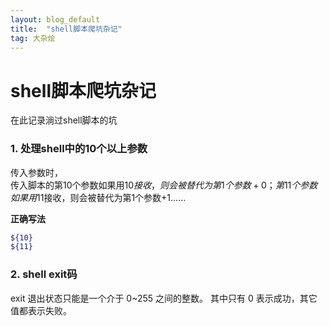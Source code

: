```yaml
---
layout: blog_default
title:  "shell脚本爬坑杂记"
tag: 大杂烩
---
```


# shell脚本爬坑杂记

在此记录淌过shell脚本的坑

### 1. 处理shell中的10个以上参数

传入参数时，  
传入脚本的第10个参数如果用$10接收，则会被替代为第1个参数+0；  
第11个参数如果用$11接收，则会被替代为第1个参数+1……

**正确写法**

``` sh
${10}  
${11}

```

### 2. shell exit码

exit 退出状态只能是一个介于 0~255 之间的整数。
其中只有 0 表示成功，其它值都表示失败。
